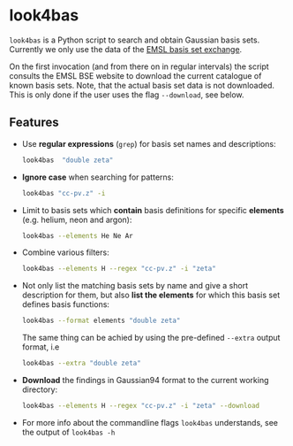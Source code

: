 # look4bas

``look4bas`` is a Python script to search and obtain Gaussian basis sets.
Currently we only use the data of the
[EMSL basis set exchange](https://bse.pnl.gov/bse/portal).

On the first invocation (and from there on in regular intervals) the script
consults the EMSL BSE website to download the current catalogue
of known basis sets.
Note, that the actual basis set data is not downloaded.
This is only done if the user uses the flag ``--download``, see below.

## Features
- Use **regular expressions** (``grep``) for basis set names and descriptions:
  ```bash
  look4bas  "double zeta"
  ```
- **Ignore case** when searching for patterns:
  ```bash
  look4bas "cc-pv.z" -i
  ```
- Limit to basis sets which **contain** basis definitions for specific **elements**
  (e.g. helium, neon and argon):
  ```bash
  look4bas --elements He Ne Ar
  ```
- Combine various filters:
  ```bash
  look4bas --elements H --regex "cc-pv.z" -i "zeta"
  ```
- Not only list the matching basis sets by name and give a short description
  for them, but also **list the elements** for which this basis set defines
  basis functions:
  ```bash
  look4bas --format elements "double zeta"
  ```
  The same thing can be achied by using the pre-defined ``--extra`` output
  format, i.e
  ```bash
  look4bas --extra "double zeta"
  ```
- **Download** the findings in Gaussian94 format to the current working directory:
  ```bash
  look4bas --elements H --regex "cc-pv.z" -i "zeta" --download
  ```
- For more info about the commandline flags ``look4bas`` understands,
  see the output of ``look4bas -h``
